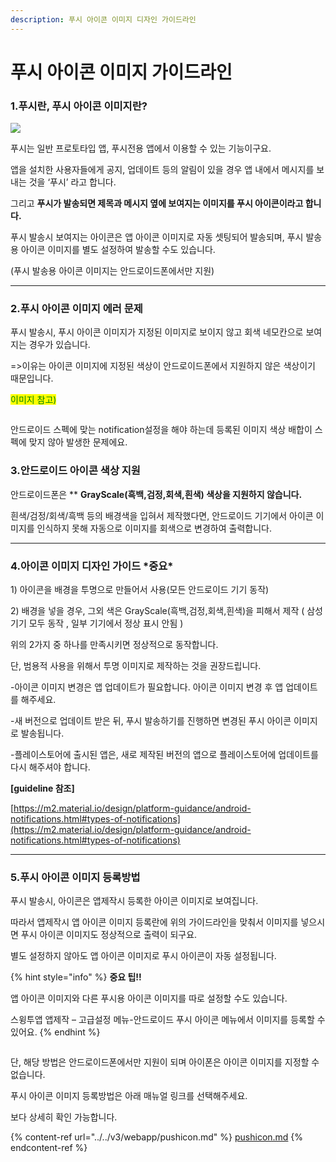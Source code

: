 ```yaml
---
description: 푸시 아이콘 이미지 디자인 가이드라인
---
```


# 푸시 아이콘 이미지 가이드라인

### **1.푸시란, 푸시 아이콘 이미지란?**

![](https://wp.swing2app.co.kr/wp-content/uploads/2022/11/%ED%91%B8%EC%8B%9C%EB%9E%80\_886-847x1024.png)

푸시는 일반 프로토타입 앱, 푸시전용 앱에서 이용할 수 있는 기능이구요.

앱을 설치한 사용자들에게 공지, 업데이트 등의 알림이 있을 경우 앱 내에서 메시지를 보내는 것을 ‘푸시’ 라고 합니다.

그리고 **푸시가 발송되면 제목과 메시지 옆에 보여지는 이미지를 푸시 아이콘이라고 합니다.**

푸시 발송시 보여지는 아이콘은 앱 아이콘 이미지로 자동 셋팅되어 발송되며, 푸시 발송용 아이콘 이미지를 별도 설정하여 발송할 수도 있습니다.&#x20;

(푸시 발송용 아이콘 이미지는 안드로이드폰에서만 지원)

****

### **2.푸시 아이콘 이미지 에러 문제**

푸시 발송시, 푸시 아이콘 이미지가 지정된 이미지로 보이지 않고 회색 네모칸으로 보여지는 경우가 있습니다.&#x20;

\=>이유는 아이콘 이미지에 지정된 색상이 안드로이드폰에서 지원하지 않은 색상이기 때문입니다.

<mark style="color:green;">이미지 참고)</mark>

<figure><img src="https://wp.swing2app.co.kr/wp-content/uploads/2022/11/%ED%91%B8%EC%8B%9C%EC%95%84%EC%9D%B4%EC%BD%98.png" alt=""><figcaption></figcaption></figure>

안드로이드 스펙에 맞는 notification설정을 해야 하는데 등록된 이미지 색상 배합이 스펙에 맞지 않아 발생한 문제에요.



### **3.안드로이드 아이콘 색상 지원**

안드로이드폰은 \*\* **GrayScale(흑백,검정,회색,흰색) 색상을 지원하지 않습니다.**&#x20;

흰색/검정/회색/흑백 등의 배경색을 입혀서 제작했다면, 안드로이드 기기에서 아이콘 이미지를 인식하지 못해 자동으로 이미지를 회색으로 변경하여 출력합니다. &#x20;

****

### **4.아이콘 이미지 디자인 가이드 **<mark style="color:red;">**\*중요\***</mark>

1\) 아이콘을 배경을 투명으로 만들어서 사용(모든 안드로이드 기기 동작)

2\) 배경을 넣을 경우, 그외 색은 GrayScale(흑백,검정,회색,흰색)을 피해서 제작 ( 삼성 기기 모두 동작 , 일부 기기에서 정상 표시 안됨 )

위의 2가지 중 하나를 만족시키면 정상적으로 동작합니다.&#x20;

단, 범용적 사용을 위해서 투명 이미지로 제작하는 것을 권장드립니다.&#x20;

\-아이콘 이미지 변경은 앱 업데이트가 필요합니다. 아이콘 이미지 변경 후 앱 업데이트를 해주세요.&#x20;

\-새 버전으로 업데이트 받은 뒤, 푸시 발송하기를 진행하면 변경된 푸시 아이콘 이미지로 발송됩니다.

\-플레이스토어에 출시된 앱은, 새로 제작된 버전의 앱으로 플레이스토어에 업데이트를 다시 해주셔야 합니다.

**\[guideline 참조]**

[https://m2.material.io/design/platform-guidance/android-notifications.html#types-of-notifications](https://m2.material.io/design/platform-guidance/android-notifications.html#types-of-notifications)

****

### **5.푸시 아이콘 이미지 등록방법**

푸시 발송시, 아이콘은 앱제작시 등록한 아이콘 이미지로 보여집니다.

따라서 앱제작시 앱 아이콘 이미지 등록란에 위의 가이드라인을 맞춰서 이미지를 넣으시면 푸시 아이콘 이미지도 정상적으로 출력이 되구요.&#x20;

별도 설정하지 않아도 앱 아이콘 이미지로 푸시 아이콘이 자동 설정됩니다.

{% hint style="info" %}
**중요 팁!!**

앱 아이콘 이미지와 다른 푸시용 아이콘 이미지를 따로 설정할 수도 있습니다.

스윙투앱 앱제작 – 고급설정 메뉴-안드로이드 푸시 아이콘 메뉴에서 이미지를 등록할 수 있어요.
{% endhint %}

<figure><img src="https://wp.swing2app.co.kr/wp-content/uploads/2022/11/%EC%95%88%EB%93%9C%EB%A1%9C%EC%9D%B4%EB%93%9C%ED%91%B8%EC%8B%9C%EC%95%84%EC%9D%B4%EC%BD%98_886.png" alt=""><figcaption></figcaption></figure>

단, 해당 방법은 안드로이드폰에서만 지원이 되며 아이폰은 아이콘 이미지를 지정할 수 없습니다.&#x20;

푸시 아이콘 이미지 등록방법은 아래 매뉴얼 링크를 선택해주세요.&#x20;

보다 상세히 확인 가능합니다.

{% content-ref url="../../v3/webapp/pushicon.md" %}
[pushicon.md](../../v3/webapp/pushicon.md)
{% endcontent-ref %}



